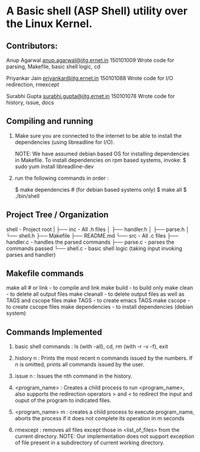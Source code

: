 # A Basic shell (ASP Shell) utility over the Linux Kernel.

## Contributors:
Anup Agarwal      anup.agarwal@iitg.ernet.in    150101009
Wrote code for parsing, Makefile, basic shell logic, cd

Priyankar Jain    priyankar@iitg.ernet.in       150101088
Wrote code for I/O redirection, rmexcept

Surabhi Gupta     surabhi.gupta@iitg.ernet.in   150101078
Wrote code for history, issue, docs

## Compiling and running
1) Make sure you are connected to the internet
   to be able to install the dependencies (using libreadline for I/O). 

   NOTE: We have assumed debian based OS for installing dependencies in Makefile.
   To install dependencies on rpm based systems, invoke:
   $ sudo yum install libreadline-dev
   
2) run the following commands in order : 

   $ make dependencies # (for debian based systems only)
   $ make all
   $ ./bin/shell

## Project Tree / Organization
shell                - Project root
|
├── inc              - All .h files
│   ├── handler.h
│   ├── parse.h
│   └── shell.h
├── Makefile
├── README.md
└── src              - All .c files
    ├── handler.c    - handles the parsed commands
    ├── parse.c      - parses the commands passed 
    └── shell.c      - basic shell logic (taking input invoking parses and handler)

## Makefile commands
make all # or link   - to compile and link
make build           - to build only
make clean           - to delete all output files
make cleanall        - to delete output files as well as TAGS and cscope files
make TAGS            - to create emacs TAGS
make cscope          - to create cscope files
make dependencies    - to install dependencies (debian system)

## Commands Implemented 
1)  basic shell commands : ls (with -all), cd, rm (with -r -v -f), exit

2)  history n : Prints the most recent n commands issued by the numbers. If n is
				omitted, prints all commands issued by the user.

3)  issue n  : Issues the nth command in the history.

4)  <program_name> : Creates a child process to run <program_name>, also supports 
					 the redirection operators > and <  to redirect the input and 
					 ouput of the program to indicated files.

5)  <program_name> m  : creates a child process to execute program_name, aborts the
 						process if it does not complete its operation in m seconds

6)  rmexcept <list of files> : removes all files except those in <list_of_files>
			 		  from the current directory.
            NOTE: Our implementation does not support exception of file
            present in a subdirectory of current working directory.
